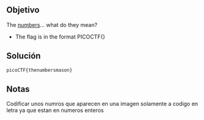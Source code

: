 ## Objetivo
The [numbers](https://jupiter.challenges.picoctf.org/static/f209a32253affb6f547a585649ba4fda/the_numbers.png)... what do they mean?
- The flag is in the format PICOCTF{}
## Solución 
```bash
picoCTF{thenumbersmason}
```
## Notas
Codificar unos numros que aparecen en una imagen solamente a codigo en letra ya que estan en numeros enteros